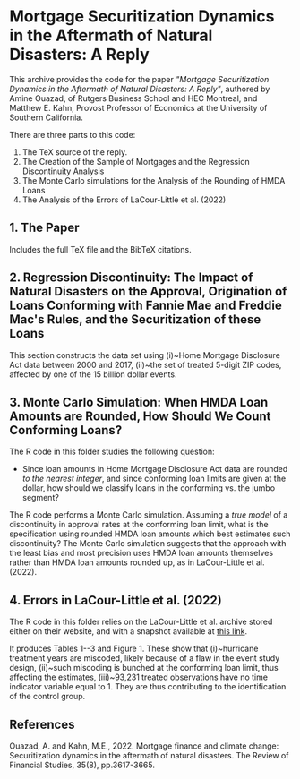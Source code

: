 # Mortgage Securitization Dynamics in the Aftermath of Natural Disasters: A Reply

This archive provides the code for the paper _"Mortgage Securitization Dynamics in the Aftermath of Natural Disasters: A Reply"_, authored by Amine Ouazad, of Rutgers Business School and HEC Montreal, and Matthew E. Kahn, Provost Professor of Economics at the University of Southern California.

There are three parts to this code:

1. The TeX source of the reply. 
2. The Creation of the Sample of Mortgages and the Regression Discontinuity Analysis
3. The Monte Carlo simulations for the Analysis of the Rounding of HMDA Loans
4. The Analysis of the Errors of LaCour-Little et al. (2022)

## 1. The Paper

Includes the full TeX file and the BibTeX citations.

## 2. Regression Discontinuity: The Impact of Natural Disasters on the Approval, Origination of Loans Conforming with Fannie Mae and Freddie Mac's Rules, and the Securitization of these Loans

This section constructs the data set using (i)~Home Mortgage Disclosure Act data between 2000 and 2017, (ii)~the set of treated 5-digit ZIP codes, affected by one of the 15 billion dollar events.

## 3. Monte Carlo Simulation: When HMDA Loan Amounts are Rounded, How Should We Count Conforming Loans?

The R code in this folder studies the following question:

- Since loan amounts in Home Mortgage Disclosure Act data are rounded _to the nearest integer_, and since conforming loan limits are given at the dollar, how should we classify loans in the conforming vs. the jumbo segment?

The R code performs a Monte Carlo simulation. Assuming a _true model_ of a discontinuity in approval rates at the conforming loan limit, what is the specification using rounded HMDA loan amounts which best estimates such discontinuity? The Monte Carlo simulation suggests that the approach with the least bias and most precision uses HMDA loan amounts themselves rather than HMDA loan amounts rounded up, as in LaCour-Little et al. (2022).

## 4. Errors in LaCour-Little et al. (2022)

The R code in this folder relies on the LaCour-Little et al. archive stored either on their website, and with a snapshot available at [this link](http://www.ouazad.com/papers/lacour_little_data_archive.zip).

It produces Tables 1--3 and Figure 1. These show that (i)~hurricane treatment years are miscoded, likely because of a flaw in the event study design, (ii)~such miscoding is bunched at the conforming loan limit, thus affecting the estimates, (iii)~93,231 treated observations have no time indicator variable equal to 1. They are thus contributing to the identification of the control group.

## References

Ouazad, A. and Kahn, M.E., 2022. Mortgage finance and climate change: Securitization dynamics in the aftermath of natural disasters. The Review of Financial Studies, 35(8), pp.3617-3665.

